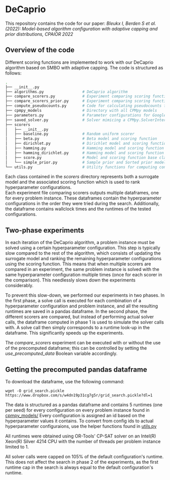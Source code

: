 # DeCaprio
This repository contains the code for our paper:
*Bleukx I, Berden S et al. (2022): Model-based algorithm configuration with adaptive capping and prior distributions, CPAIOR 2022*

## Overview of the code
Different scoring functions are implemented to work with our DeCaprio algorithm based on SMBO with adaptive capping.
The code is structured as follows:

```bash
.
├── __init__.py                 
├── algorithms.py                 # DeCaprio algorithm
├── compare_scorers.py            # Experiment comparing scoring functions with a uniform prior
├── compare_scorers_prior.py      # Experiment comparing scoring functions with an informed prior
├── compute_pseudocounts.py       # Code for calculating pseudocounts from precomputed grid search data
├── cpmpy_models                  # Directory with all CPMpy models
├── parameters.py                 # Parameter configurations for Google's OR-tools' CP-SAT solver
├── saved_solver.py               # Solver mimicing a CPMpy.SolverInterface
├── scorers       
│   ├── __init__.py
│   ├── baseline.py               # Random uniform scorer
│   ├── beta.py                   # Beta model and scoring function 
│   ├── dirichlet.py              # Dirichlet model and scoring function
│   ├── hamming.py                # Hamming model and scoring function
│   ├── hamming_dirichlet.py      # Hamming model and scoring function with Dirichlet tie-breaking
│   ├── score.py                  # Model and scoring function base class
│   └── simple_prior.py           # Sample prior and Sorted prior models and scoring function
└── utils.py                      # Utility functions for computing config ids
```

Each class contained in the *scorers* directory represents both a surrogate model and the associated scoring function which is used to rank hyperparameter configurations. <br>
Each experiment file comparing scorers outputs multiple dataframes, one for every problem instance. These dataframes contain the hyperparameter configurations in the order they were tried during the search. Additionally, the dataframe contains wallclock times and the runtimes of the tested configurations.

## Two-phase experiments
In each iteration of the DeCaprio algorithm, a problem instance must be solved using a certain hyperparameter configuration. This step is typically slow compared to the rest of the algorithm, which consists of updating the surrogate model and ranking the remaining hyperparameter configurations using the scoring function. This means that when multiple scorers are compared in an experiment, the same problem instance is solved with the same hyperparameter configuration multiple times (once for each scorer in the comparison). This needlessly slows down the experiments considerably.  

To prevent this slow-down, we performed our experiments in two phases. In the first phase, a solve call is executed for each combination of a hyperparameter configuration and problem instance, and all the resulting runtimes are saved in a pandas dataframe. In the second phase, the different scorers are compared, but instead of performing actual solver calls, the dataframe computed in phase 1 is used to simulate the solver calls with. A solve call then simply corresponds to a runtime look-up in the dataframe. This significantly speeds up the experiments.

The *compare_scorers* experiment can be executed with or without the use of the precomputed dataframe; this can be controlled by setting the *use_precomputed_data* Boolean variable accordingly.

## Getting the precomputed pandas dataframe
To download the dataframe, use the following command:
```console
wget -O grid_search.pickle https://www.dropbox.com/s/w4dn19p31cg7g5r/grid_search.pickle?dl=1
```

The data is structured as a pandas dataframe and contains 5 runtimes (one per seed) for every configuration on every problem instance found in [cpmpy_models/](/cpmpy_models)
Every configuration is assigned an id based on the hyperparameter values it contains. To convert from config ids to actual hyperparameter configuraions, use the helper functions found in [utils.py](/utils.py)

All runtimes were obtained using OR-Tools' CP-SAT solver on an Intel(R) Xeon(R) Silver 4214 CPU with the number of threads per problem instance limited to 1.

All solver calls were capped on 105% of the default configuration's runtime. This does not affect the search in phase 2 of the experiments, as the first runtime cap in the search is always equal to the default configuration's runtime.

